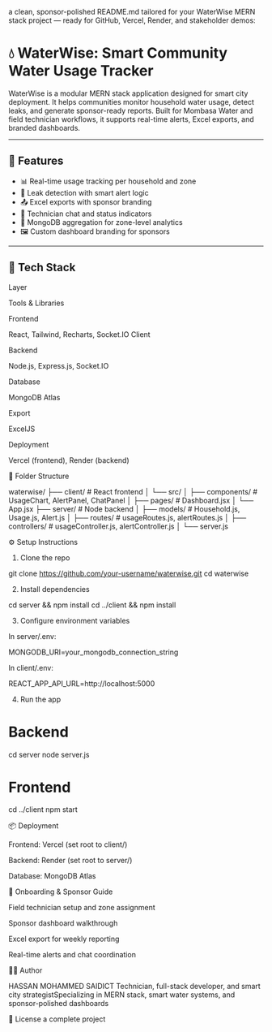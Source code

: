 
a clean, sponsor-polished README.md tailored for your WaterWise MERN stack project — ready for GitHub, Vercel, Render, and stakeholder demos:

# 💧 WaterWise: Smart Community Water Usage Tracker

WaterWise is a modular MERN stack application designed for smart city deployment. It helps communities monitor household water usage, detect leaks, and generate sponsor-ready reports. Built for Mombasa Water and field technician workflows, it supports real-time alerts, Excel exports, and branded dashboards.

---

## 🚀 Features

- 📊 Real-time usage tracking per household and zone
- 🔔 Leak detection with smart alert logic
- 📤 Excel exports with sponsor branding
- 💬 Technician chat and status indicators
- 🧠 MongoDB aggregation for zone-level analytics
- 🖼️ Custom dashboard branding for sponsors

---

## 🧱 Tech Stack

Layer

Tools & Libraries

Frontend

React, Tailwind, Recharts, Socket.IO Client

Backend

Node.js, Express.js, Socket.IO

Database

MongoDB Atlas

Export

ExcelJS

Deployment

Vercel (frontend), Render (backend)

📁 Folder Structure

waterwise/
├── client/                  # React frontend
│   └── src/
│       ├── components/      # UsageChart, AlertPanel, ChatPanel
│       ├── pages/           # Dashboard.jsx
│       └── App.jsx
├── server/                  # Node backend
│   ├── models/              # Household.js, Usage.js, Alert.js
│   ├── routes/              # usageRoutes.js, alertRoutes.js
│   ├── controllers/         # usageController.js, alertController.js
│   └── server.js

⚙️ Setup Instructions

1. Clone the repo

git clone https://github.com/your-username/waterwise.git
cd waterwise

2. Install dependencies

cd server && npm install
cd ../client && npm install

3. Configure environment variables

In server/.env:

MONGODB_URI=your_mongodb_connection_string

In client/.env:

REACT_APP_API_URL=http://localhost:5000

4. Run the app

# Backend
cd server
node server.js

# Frontend
cd ../client
npm start

📦 Deployment

Frontend: Vercel (set root to client/)

Backend: Render (set root to server/)

Database: MongoDB Atlas

📘 Onboarding & Sponsor Guide

Field technician setup and zone assignment

Sponsor dashboard walkthrough

Excel export for weekly reporting

Real-time alerts and chat coordination

🧑‍💻 Author

HASSAN MOHAMMED SAIDICT Technician, full-stack developer, and smart city strategistSpecializing in MERN stack, smart water systems, and sponsor-polished dashboards

📄 License      a complete project
